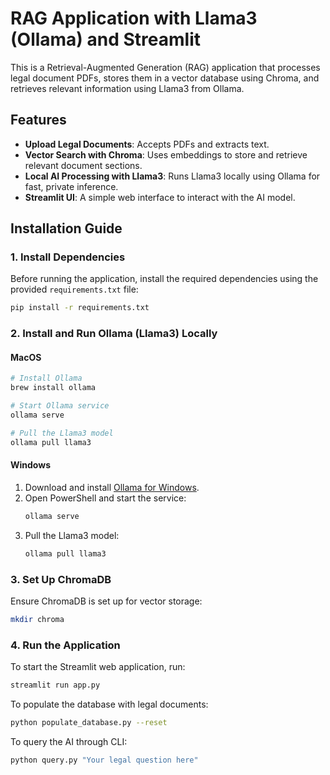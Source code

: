 # RAG Application with Llama3 (Ollama) and Streamlit

This is a Retrieval-Augmented Generation (RAG) application that processes legal document PDFs, stores them in a vector database using Chroma, and retrieves relevant information using Llama3 from Ollama.

## Features
- **Upload Legal Documents**: Accepts PDFs and extracts text.
- **Vector Search with Chroma**: Uses embeddings to store and retrieve relevant document sections.
- **Local AI Processing with Llama3**: Runs Llama3 locally using Ollama for fast, private inference.
- **Streamlit UI**: A simple web interface to interact with the AI model.

## Installation Guide

### 1. Install Dependencies
Before running the application, install the required dependencies using the provided `requirements.txt` file:
```sh
pip install -r requirements.txt
```

### 2. Install and Run Ollama (Llama3) Locally
#### **MacOS**
```sh
# Install Ollama
brew install ollama

# Start Ollama service
ollama serve

# Pull the Llama3 model
ollama pull llama3
```
#### **Windows**
1. Download and install [Ollama for Windows](https://ollama.com/download).
2. Open PowerShell and start the service:
   ```sh
   ollama serve
   ```
3. Pull the Llama3 model:
   ```sh
   ollama pull llama3
   ```

### 3. Set Up ChromaDB
Ensure ChromaDB is set up for vector storage:
```sh
mkdir chroma
```

### 4. Run the Application
To start the Streamlit web application, run:
```sh
streamlit run app.py
```

To populate the database with legal documents:
```sh
python populate_database.py --reset
```

To query the AI through CLI:
```sh
python query.py "Your legal question here"
```



